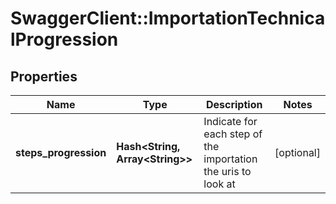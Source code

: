 # SwaggerClient::ImportationTechnicalProgression

## Properties
Name | Type | Description | Notes
------------ | ------------- | ------------- | -------------
**steps_progression** | **Hash&lt;String, Array&lt;String&gt;&gt;** | Indicate for each step of the importation the uris to look at | [optional] 


